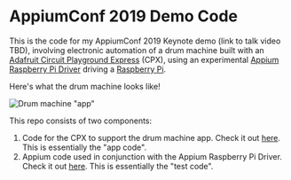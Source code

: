 # AppiumConf 2019 Demo Code

This is the code for my AppiumConf 2019 Keynote demo (link to talk video TBD), involving electronic automation of a drum machine built with an [Adafruit Circuit Playground Express](https://www.adafruit.com/product/3333) (CPX), using an experimental [Appium Raspberry Pi Driver](https://github.com/jlipps/appium-raspi-driver) driving a [Raspberry Pi](https://www.raspberrypi.org/).

Here's what the drum machine looks like!

![Drum machine "app"](img/cpx-drum-kit.png)

This repo consists of two components:

1. Code for the CPX to support the drum machine app. Check it out [here](cpx). This is essentially the "app code".
2. Appium code used in conjunction with the Appium Raspberry Pi Driver. Check it out [here](raspi). This is essentially the "test code".

